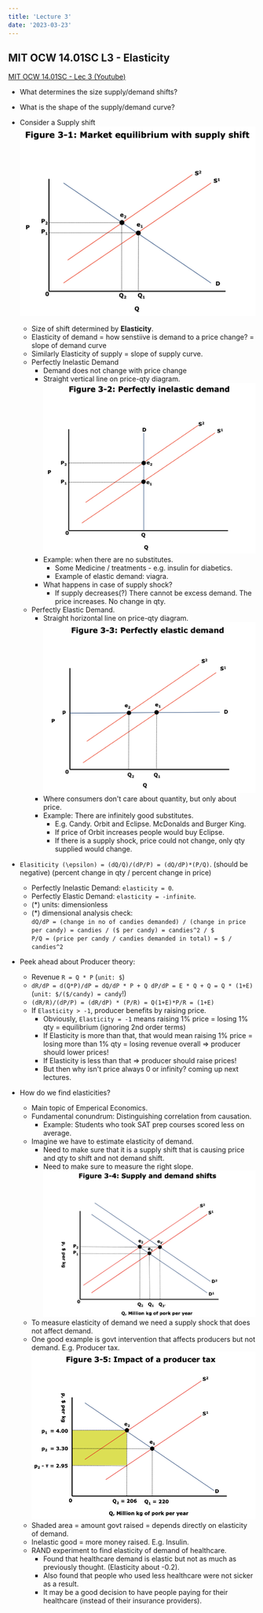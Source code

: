 ```yaml
---
title: 'Lecture 3'
date: '2023-03-23'
---
```


## MIT OCW 14.01SC L3 - Elasticity

[MIT OCW 14.01SC - Lec 3 (Youtube)](https://www.youtube.com/watch?v=Ye4vL7u6N2g&list=PL61533C166E8B0028&index=3)

- What determines the size supply/demand shifts?
- What is the shape of the supply/demand curve?

- Consider a Supply shift
  ![supply curve shifts from S1 to S2 (supply reduces)](/notes/econ-supply-shift.png)
  - Size of shift determined by **Elasticity**.
  - Elasticity of demand = how senstiive is demand to a price change? = slope of demand curve
  - Similarly Elasticity of supply = slope of supply curve.
  - Perfectly Inelastic Demand
    - Demand does not change with price change
    - Straight vertical line on price-qty diagram.
      ![Straight vertical line on price-qty diagram.](/notes/econ-perfectly-inelastic-demand.png)
    - Example: when there are no substitutes.
      - Some Medicine / treatments - e.g. insulin for diabetics.
      - Example of elastic demand: viagra.
    - What happens in case of supply shock?
      - If supply decreases(?) There cannot be excess demand. The price increases. No change in qty.
  - Perfectly Elastic Demand.
    - Straight horizontal line on price-qty diagram.
      ![Straight horizontal line on price-qty diagram.](/notes/econ-perfectly-elastic-demand.png)
    - Where consumers don't care about quantity, but only about price.
    - Example: There are infinitely good substitutes.
      - E.g. Candy. Orbit and Eclipse. McDonalds and Burger King.
      - If price of Orbit increases people would buy Eclipse.
      - If there is a supply shock, price could not change, only qty supplied would change.
- `Elasiticity (\epsilon) = (dQ/Q)/(dP/P) = (dQ/dP)*(P/Q)`. (should be negative) (percent change in qty / percent change in price)
  - Perfectly Inelastic Demand: `elasticity = 0`.
  - Perfectly Elastic Demand: `elasticity = -infinite`.
  - (*) units: dimensionless
  - (*) dimensional analysis check:  
      `dQ/dP = (change in no of candies demanded) / (change in price per candy) = candies / ($ per candy) = candies^2 / $`  
      `P/Q = (price per candy / candies demanded in total) = $ / candies^2`  
- Peek ahead about Producer theory:
  - Revenue `R = Q * P` (`unit: $`)
  - `dR/dP = d(Q*P)/dP = dQ/dP * P + Q dP/dP = E * Q + Q = Q * (1+E)` (`unit: $/($/candy) = candy`!)
  - `(dR/R)/(dP/P) = (dR/dP) * (P/R) = Q(1+E)*P/R = (1+E)`
  - If `Elasticity > -1`, producer benefits by raising price.
    - Obviously, `Elasticity = -1` means raising 1% price = losing 1% qty = equilibrium (ignoring 2nd order terms)
    - If Elasticity is more than that, that would mean raising 1% price = losing more than 1% qty = losing revenue overall => producer should lower prices!
    - If Elasticity is less than that => producer should raise prices!
    - But then why isn't price always 0 or infinity? coming up next lectures.
- How do we find elasticities?
  - Main topic of Emperical Economics.
  - Fundamental conundrum: Distinguishing correlation from causation.
    - Example: Students who took SAT prep courses scored less on average.
  - Imagine we have to estimate elasticity of demand.
    - Need to make sure that it is a supply shift that is causing price and qty to shift and not demand shift.
    - Need to make sure to measure the right slope.
    ![Suuply and demand shifts](/notes/econ-supply-demand-shift.png)
  - To measure elasticity of demand we need a supply shock that does not affect demand.
  - One good example is govt intervention that affects producers but not demand. E.g. Producer tax.
  ![Producer tax causing supply shift](/notes/econ-producer-tax.png)
  - Shaded area = amount govt raised = depends directly on elasticity of demand.
  - Inelastic good = more money raised. E.g. Insulin.
  - RAND experiment to find elasticity of demand of healthcare.
    - Found that healthcare demand is elastic but not as much as previously thought. (Elasticity about -0.2).
    - Also found that people who used less healthcare were not sicker as a result.
    - It may be a good decision to have people paying for their healthcare (instead of their insurance providers).